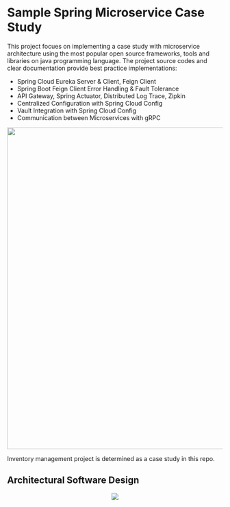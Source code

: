 # Sample Spring Microservice Case Study
This project focues on implementing a case study with microservice architecture using the most popular open source frameworks, tools and libraries on java programming language. The project source codes and clear documentation provide best practice implementations:
- Spring Cloud Eureka Server & Client, Feign Client
- Spring Boot Feign Client Error Handling & Fault Tolerance
- API Gateway, Spring Actuator, Distributed Log Trace, Zipkin
- Centralized Configuration with Spring Cloud Config
- Vault Integration with Spring Cloud Config
- Communication between Microservices with gRPC

<p align="center">
  <img src="https://user-images.githubusercontent.com/22610163/212767752-5417e432-7fa4-46b0-bf38-74580dd12f6b.png" | width="750">
</p>

Inventory management project is determined as a case study in this repo.

## Architectural Software Design
<p align="center">
  <img src="https://user-images.githubusercontent.com/22610163/213393709-2004ca63-1e8c-4ebb-8366-c29d0de7487d.png">
</p>


